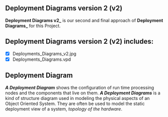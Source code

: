 ## Deployment Diagrams version 2 (v2)
**Deployment Diagrams v2_** is our second and final approach of **Deployment Diagrams_** for this Project.

## Deployment Diagrams version 2 (v2) includes:
- [x] Deployments_Diagrams_v2.jpg
- [x] Deployments_Diagrams.vpd

## Deployment Diagram
**_A Deployment Diagram_** shows the configuration of run time processing nodes and the components that live on them.
**_A Deployment Diagrams_** is a kind of structure diagram used in modeling the physical aspects of an Object Oriented System. 
They are often be used to model the static deployment view of a system, _topology of the hardware_.

